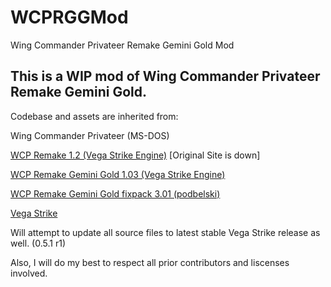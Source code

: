 # WCPRGGMod
Wing Commander Privateer Remake Gemini Gold Mod

This is a WIP mod of Wing Commander Privateer Remake Gemini Gold.
---------------------------------------------------------------------------------

Codebase and assets are inherited from:

Wing Commander Privateer (MS-DOS)

[WCP Remake 1.2 (Vega Strike Engine)](http://www.wcnews.com/fanprojects/privremake) [Original Site is down]

[WCP Remake Gemini Gold 1.03 (Vega Strike Engine)](http://privateer.sourceforge.net/files.shtml)

[WCP Remake Gemini Gold fixpack 3.01 (podbelski)](http://privateer.sourceforge.net/comlink/viewtopic.php?f=1&t=1155)

[Vega Strike](http://vegastrike.sourceforge.net/)

Will attempt to update all source files to latest stable Vega Strike release as well. (0.5.1 r1)

Also, I will do my best to respect all prior contributors and liscenses involved.
